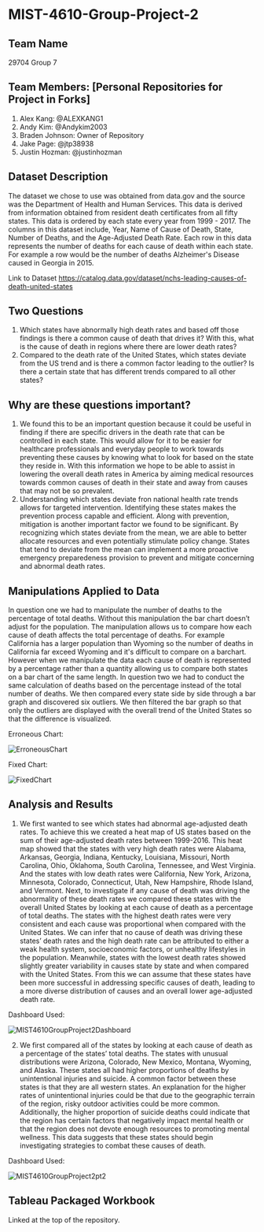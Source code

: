 # MIST-4610-Group-Project-2
## Team Name
29704 Group 7
## Team Members: [Personal Repositories for Project in Forks]
1) Alex Kang: @ALEXKANG1
2) Andy Kim: @Andykim2003
3) Braden Johnson: Owner of Repository
4) Jake Page: @jtp38938
5) Justin Hozman: @justinhozman
## Dataset Description
The dataset we chose to use was obtained from data.gov and the source was the Department of Health and Human Services. This data is derived from information obtained from resident death certificates from all fifty states. This data is ordered by each state every year from 1999 - 2017. The columns in this dataset include, Year, Name of Cause of Death, State, Number of Deaths, and the Age-Adjusted Death Rate. Each row in this data represents the number of deaths for each cause of death within each state. For example a row would be the number of deaths Alzheimer's Disease caused in Georgia in 2015.

Link to Dataset https://catalog.data.gov/dataset/nchs-leading-causes-of-death-united-states

## Two Questions
1) Which states have abnormally high death rates and based off those findings is there a common cause of death that drives it? With this, what is the cause of death in regions where there are lower death rates?
2) Compared to the death rate of the United States, which states deviate from the US trend and is there a common factor leading to the outlier? Is there a certain state that has different trends compared to all other states?

## Why are these questions important?
1) We found this to be an important question because it could be useful in finding if there are specific drivers in the death rate that can be controlled in each state. This would allow for it to be easier for healthcare professionals and everyday people to work towards preventing these causes by knowing what to look for based on the state they reside in. With this information we hope to be able to assist in lowering the overall death rates in America by aiming medical resources towards common causes of death in their state and away from causes that may not be so prevalent.
2) Understanding which states deviate fron national health rate trends allows for targeted intervention. Identifying these states makes the prevention process capable and efficient. Along with prevention, mitigation is another important factor we found to be significant. By recognizing which states deviate from the mean, we are able to better allocate resources and even potentially stimulate policy change. States that tend to deviate from the mean can implement a more proactive emergency preparedeness provision to prevent and mitigate concerning and abnormal death rates.
## Manipulations Applied to Data
In question one we had to manipulate the number of deaths to the percentage of total deaths. Without this manipulation the bar chart doesn’t adjust for the population. The manipulation allows us to compare how each cause of death affects the total percentage of deaths. For example California has a larger population than Wyoming so the number of deaths in California far exceed Wyoming and it's difficult to compare on a barchart. However when we manipulate the data each cause of death is represented by a percentage rather than a quantity allowing us to compare both states on a bar chart of the same length. In question two we had to conduct the same calculation of deaths based on the percentage instead of the total number of deaths. We then compared every state side by side through a bar graph and discovered six outliers. We then filtered the bar graph so that only the outliers are displayed with the overall trend of the United States so that the difference is visualized. 

Erroneous Chart:

![ErroneousChart](https://github.com/baj30400/MIST-4610-Group-Project-2/assets/149818793/ad76f399-7c1c-4681-bbcc-c71c77e9a8f0)


Fixed Chart:

![FixedChart](https://github.com/baj30400/MIST-4610-Group-Project-2/assets/149818793/15cd2c03-d544-48c4-94d9-9b2d2e240d41)


## Analysis and Results
1) We first wanted to see which states had abnormal age-adjusted death rates. To achieve this we created a heat map of US states based on the sum of their age-adjusted death rates between 1999-2016. This heat map showed that the states with very high death rates were Alabama, Arkansas, Georgia, Indiana, Kentucky, Louisiana, Missouri, North Carolina, Ohio, Oklahoma, South Carolina, Tennessee, and West Virginia. And the states with low death rates were California, New York, Arizona, Minnesota, Colorado, Connecticut, Utah, New Hampshire, Rhode Island, and Vermont. Next, to investigate if any cause of death was driving the abnormality of these death rates we compared these states with the overall United States by looking at each cause of death as a percentage of total deaths. The states with the highest death rates were very consistent and each cause was proportional when compared with the United States. We can infer that no cause of death was driving these states’ death rates and the high death rate can be attributed to either a weak health system, socioeconomic factors, or unhealthy lifestyles in the population. Meanwhile, states with the lowest death rates showed slightly greater variability in causes state by state and when compared with the United States. From this we can assume that these states have been more successful in addressing specific causes of death, leading to a more diverse distribution of causes and an overall lower age-adjusted death rate.

Dashboard Used:

![MIST4610GroupProject2Dashboard](https://github.com/baj30400/MIST-4610-Group-Project-2/assets/149818793/bf460fb9-c6f5-4025-8f15-cff890db457b)


2) We first compared all of the states by looking at each cause of death as a percentage of the states’ total deaths. The states with unusual distributions were Arizona, Colorado, New Mexico, Montana, Wyoming, and Alaska. These states all had higher proportions of deaths by unintentional injuries and suicide. A common factor between these states is that they are all western states. An explanation for the higher rates of unintentional injuries could be that due to the geographic terrain of the region, risky outdoor activities could be more common. Additionally, the higher proportion of suicide deaths could indicate that the region has certain factors that negatively impact mental health or that the region does not devote enough resources to promoting mental wellness. This data suggests that these states should begin investigating strategies to combat these causes of death.

Dashboard Used:

![MIST4610GroupProject2pt2](https://github.com/baj30400/MIST-4610-Group-Project-2/assets/149818793/607f43a3-5206-4de6-b95b-65d26e7c9b73)

## Tableau Packaged Workbook

Linked at the top of the repository.
